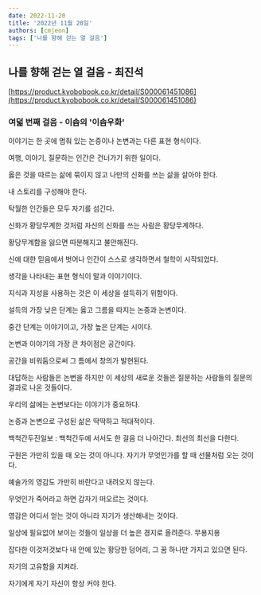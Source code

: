 ```yaml
---
date: 2022-11-20
title: '2022년 11월 20일'
authors: [cmjeon]
tags: ['나를 향해 걷는 열 걸음']
---
```


## 나를 향해 걷는 열 걸음 - 최진석

[https://product.kyobobook.co.kr/detail/S000061451086](https://product.kyobobook.co.kr/detail/S000061451086)

### 여덟 번째 걸음 - 이솝의 '이솝우화'

이야기는 한 곳에 멈춰 있는 논증이나 논변과는 다른 표현 형식이다. 

여행, 이야기, 질문하는 인간은 건너가기 위한 일이다.

옳은 것을 따르는 삶에 묶이지 않고 나만의 신화를 쓰는 삶을 살아야 한다.

<!--truncate-->

내 스토리를 구성해야 한다.

탁월한 인간들은 모두 자기를 섬긴다.

신화가 황당무계한 것처럼 자신의 신화를 쓰는 사람은 황당무계하다.

황당무계함을 잃으면 따분해지고 불안해진다.

신에 대한 믿음에서 벗어나 인간이 스스로 생각하면서 철학이 시작되었다.

생각을 나타내는 표현 형식이 말과 이야기이다.

지식과 지성을 사용하는 것은 이 세상을 설득하기 위함이다.

설득의 가장 낮은 단계는 옳고 그름을 따지는 논증과 논변이다.

중간 단계는 이야기이고, 가장 높은 단계는 시이다.

논변과 이야기의 가장 큰 차이점은 공간이다.

공간을 비워둠으로써 그 틈에서 창의가 발현된다.

대답하는 사람들은 논변을 하지만 이 세상의 새로운 것들은 질문하는 사람들의 질문의 결과로 나온 것들이다.

우리의 삶에는 논변보다는 이야기가 중요하다.

논증과 논변으로 구성된 삶은 딱딱하고 적대적이다.

백척간두진일보 : 백척간두에 서서도 한 걸음 더 나아간다. 최선의 최선을 다한다.

구원은 가만히 있을 때 오는 것이 아니다. 자기가 무엇인가를 할 때 선물처럼 오는 것이다.

예술가의 영감도 가만히 바란다고 내려오지 않는다.

무엇인가 죽어라고 하면 갑자기 떠오르는 것이다.

영감은 어디서 얻는 것이 아니라 자기가 생산해내는 것이다.

일상에 필요없어 보이는 것들이 일상을 더 높은 경지로 올려준다. 무용지용

잡다한 이것저것보다 내 안에 있는 황당한 덩어리, 그 꿈 하나만 가지고 있으면 된다.

자기의 고유함을 지켜라.

자기에게 자기 자신이 항상 커야 한다.
